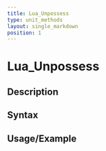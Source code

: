 ```yaml
---
title: Lua_Unpossess
type: unit_methods
layout: single_markdown
position: 1
---
```


# Lua_Unpossess

## Description

## Syntax

## Usage/Example


